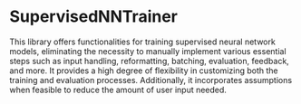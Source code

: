 # SupervisedNNTrainer
This library offers functionalities for training supervised neural network models, eliminating the necessity to manually implement various essential steps such as input handling, reformatting, batching, evaluation, feedback, and more. It provides a high degree of flexibility in customizing both the training and evaluation processes. Additionally, it incorporates assumptions when feasible to reduce the amount of user input needed.